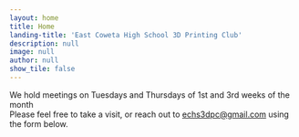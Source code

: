 ```yaml
---
layout: home
title: Home
landing-title: 'East Coweta High School 3D Printing Club'
description: null
image: null
author: null
show_tile: false
---
```


We hold meetings on Tuesdays and Thursdays of 1st and 3rd weeks of the month <br />
Please feel free to take a visit, or reach out to echs3dpc@gmail.com using the form below.
